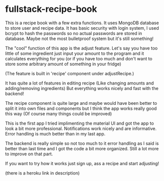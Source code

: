 # fullstack-recipe-book

This is a recipe book with a few extra functions.
It uses MongoDB database to store user and recipe data.
It has basic security with login system, I used bcrypt to hash the passwords so no actual passwords are stored in database.
Maybe not the most bulletproof system but it's still something!

The "cool" function of this app is the adjust feature.
Let's say you have too little of some ingredient just input your amount to the program and it calculates everything for you 
(or if you have too much and don't want to store some arbitrary amount of something in your fridge)

(The feature is built in 'recipe' component under adjustRecipe.)

It has quite a lot of features in editing recipe (Like changing amounts and adding/removing ingredients) 
But everything works nicely and fast with the backend!

The recipe component is quite large and maybe would have been better to split it into own files and components but I think the app works really good this way
(Of course many things could be improved)

This is the first app I tried implimenting the material UI and got the app to look a bit more professional. Notifications work nicely and are informative.
Error handling is much better than in my last app.

The backend is really simple so not too much to it error handling as I said is better than last time and I got the code a bit more organized. 
Still a lot more to improve on that part.

If you want to try how it works just sign up, ass a recipe and start adjusting!

(there is a heroku link in description)

